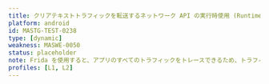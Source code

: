 ```yaml
---
title: クリアテキストトラフィックを転送するネットワーク API の実行時使用 (Runtime Use of Network APIs Transmitting Cleartext Traffic)
platform: android
id: MASTG-TEST-0238
type: [dynamic]
weakness: MASWE-0050
status: placeholder
note: Frida を使用すると、アプリのすべてのトラフィックをトレースできるため、トラフィックの原因であるアプリや場所がわからないという動的解析の制限を緩和できます。Frida (および `.backtrace()`) を使用すると、これが解析対象のアプリからであることが確認でき、正確な場所がわかります。新たな制限は、関連するすべてのネットワーク API を計装する必要があるということです。
profiles: [L1, L2]
---
```

